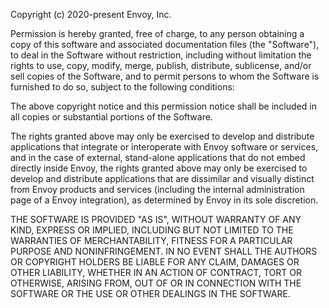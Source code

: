 Copyright (c) 2020-present Envoy, Inc.

Permission is hereby granted, free of charge, to any person obtaining a copy
of this software and associated documentation files (the "Software"), to deal
in the Software without restriction, including without limitation the rights
to use, copy, modify, merge, publish, distribute, sublicense, and/or sell
copies of the Software, and to permit persons to whom the Software is
furnished to do so, subject to the following conditions:

The above copyright notice and this permission notice shall be included in all
copies or substantial portions of the Software.

The rights granted above may only be exercised to develop and distribute
applications that integrate or interoperate with Envoy software or services,
and in the case of external, stand-alone applications that do not embed
directly inside Envoy, the rights granted above may only be exercised to
develop and distribute applications that are dissimilar and visually distinct
from Envoy products and services (including the internal administration page
of a Envoy integration), as determined by Envoy in its sole discretion.

THE SOFTWARE IS PROVIDED "AS IS", WITHOUT WARRANTY OF ANY KIND, EXPRESS OR
IMPLIED, INCLUDING BUT NOT LIMITED TO THE WARRANTIES OF MERCHANTABILITY,
FITNESS FOR A PARTICULAR PURPOSE AND NONINFRINGEMENT. IN NO EVENT SHALL THE
AUTHORS OR COPYRIGHT HOLDERS BE LIABLE FOR ANY CLAIM, DAMAGES OR OTHER
LIABILITY, WHETHER IN AN ACTION OF CONTRACT, TORT OR OTHERWISE, ARISING FROM,
OUT OF OR IN CONNECTION WITH THE SOFTWARE OR THE USE OR OTHER DEALINGS IN THE
SOFTWARE.
